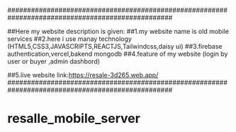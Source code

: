 ##################################################################################################

##Here my website description is given: 
##1.my website name is old mobile services 
##2.here i use manay technology (HTML5,CSS3,JAVASCRIPTS,REACTJS,Tailwindcss,daisy ui) 
##3.firebase authentication,vercel,bakend mongodb
##4.feature of my website (login by user or buyer ,admin dashbord)

##5.live website link:https://resale-3d265.web.app/
##################################################################################################












# resalle_mobile_server

